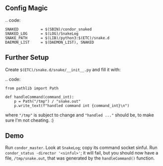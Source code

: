 Config Magic
------------

.. code:

    SNAKED          = $(SBIN)/condor_snaked
    SNAKED_LOG      = $(LOG)/SnakeLog
    SNAKE_PATH      = $(LIB)/python3:$(ETC)/snake.d
    DAEMON_LIST     = $(DAEMON_LIST), SNAKED

Further Setup
-------------

Create ``$(ETC)/snake.d/snake/__init__.py`` and fill it with:

.. code:

    from pathlib import Path

    def handleCommand(command_int):
        p = Path("/tmp") / "snake.out"
        p.write_text(f"handled command int {command_int}\n")

where ``"/tmp"`` is subject to change and ``"handled ..."`` should be,
to make sure I'm not cheating. :)

Demo
----

Run ``condor_master``.  Look at ``SnakeLog``; copy its command socket
sinful.  Run ``condor_status -director '<sinful>'``; it will fail, but
you should now have a file, ``/tmp/snake.out``, that was generated by the
``handleCommand()`` function.
